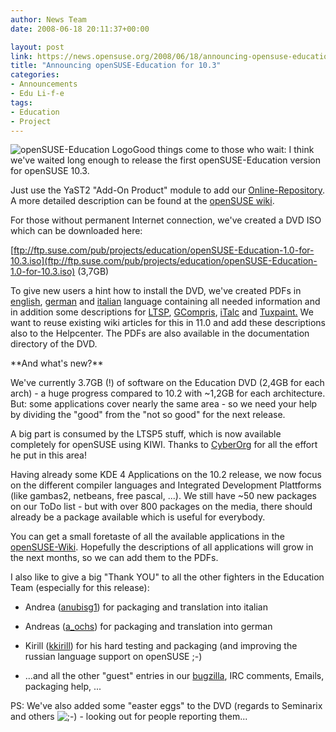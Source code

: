 ```yaml
---
author: News Team
date: 2008-06-18 20:11:37+00:00

layout: post
link: https://news.opensuse.org/2008/06/18/announcing-opensuse-education-for-103/
title: "Announcing openSUSE-Education for 10.3"
categories:
- Announcements
- Edu Li-f-e
tags:
- Education
- Project
---
```

![openSUSE-Education Logo](http://files.opensuse.org/opensuse/en/f/f8/OpenSUSE-Edu.png)Good things come to those who wait: I think we've waited long enough to release the first openSUSE-Education version for openSUSE 10.3.

Just use the YaST2 "Add-On Product" module to add our [Online-Repository](http://www.opensuse-education.org/download/repo/1.0/10.3/). A more detailed description can be found at the [openSUSE wiki](http://en.opensuse.org/Education/Repositories).

For those without permanent Internet connection, we've created a DVD ISO which can be downloaded here:


[ftp://ftp.suse.com/pub/projects/education/openSUSE-Education-1.0-for-10.3.iso](ftp://ftp.suse.com/pub/projects/education/openSUSE-Education-1.0-for-10.3.iso) (3,7GB)


To give new users a hint how to install the DVD, we've created PDFs in [english](http://www.opensuse-education.org/download/ISOs/installation_on_10_3.pdf), [german](http://www.opensuse-education.org/download/ISOs/installation_auf_10_3.pdf) and [italian](http://www.opensuse-education.org/download/ISOs/installazione_10.3.pdf) language containing all needed information and in addition some descriptions for [LTSP](http://en.opensuse.org/LTSP), [GCompris](http://en.opensuse.org/GCompris), [iTalc](http://en.opensuse.org/Italc) and [Tuxpaint.](http://en.opensuse.org/Tuxpaint) We want to reuse existing wiki articles for this in 11.0 and add these descriptions also to the Helpcenter. The PDFs are also available in the documentation directory of the DVD.

<!-- more -->**And what's new?**

We've currently 3.7GB (!) of software on the Education DVD (2,4GB for each arch) - a huge progress compared to 10.2 with ~1,2GB for each architecture. But: some applications cover nearly the same area - so we need your help by dividing the "good" from the "not so good" for the next release.

A big part is consumed by the LTSP5 stuff, which is now available completely for openSUSE using KIWI. Thanks to [CyberOrg](http://en.opensuse.org/User:Cyberorg) for all the effort he put in this area!

Having already some KDE 4 Applications on the 10.2 release, we now focus on the different compiler languages and Integrated Development Plattforms (like gambas2, netbeans, free pascal, ...). We still have ~50 new packages on our ToDo list - but with over 800 packages on the media, there should already be a package available which is useful for everybody.

You can get a small foretaste of all the available applications in the [openSUSE-Wiki](http://en.opensuse.org/Education/Applications). Hopefully the descriptions of all applications will grow in the next months, so we can add them to the PDFs.

I also like to give a big "Thank YOU" to all the other fighters in the Education Team (especially for this release):



	
  * Andrea ([anubisg1](http://en.opensuse.org/User:Anubisg1)) for packaging and translation into italian

	
  * Andreas ([a_ochs](http://en.opensuse.org/User:Aochs)) for packaging and translation into german

	
  * Kirill ([kkirill](http://en.opensuse.org/User:Kkirill)) for his hard testing and packaging (and improving the russian language support on openSUSE ;-)

	
  * ...and all the other "guest" entries in our [bugzilla](http://bugs.opensuse-education.org), IRC comments, Emails, packaging help, ...


PS: We've also added some "easter eggs" to the DVD (regards to Seminarix and others ![;-)](https://imap.suse.de/horde/themes/graphics/emoticons/wink.png) - looking out for people reporting them...		
